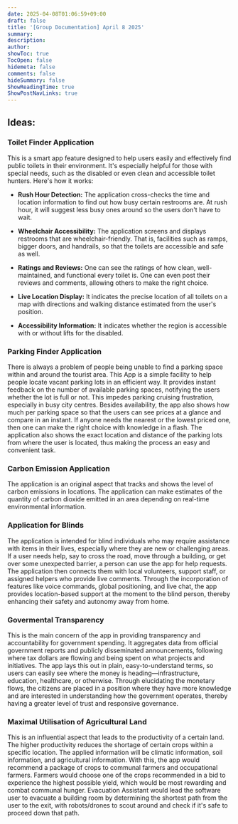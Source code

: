 ```yaml
---
date: 2025-04-08T01:06:59+09:00
draft: false
title: '[Group Documentation] April 8 2025'
summary: 
description:
author:
showToc: true
TocOpen: false
hidemeta: false
comments: false
hideSummary: false
ShowReadingTime: true
ShowPostNavLinks: true
---
```


## Ideas:   
### Toilet Finder Application   
This is a smart app feature designed to help users easily and effectively find public toilets in their environment. It's especially helpful for those with special needs, such as the disabled or even clean and accessible toilet hunters. Here's how it works:   

* **Rush Hour Detection:**  The application cross-checks the time and location information to find out how busy certain restrooms are. At rush hour, it will suggest less busy ones around so the users don't have to wait.      

* **Wheelchair Accessibility:** The application screens and displays restrooms that are wheelchair-friendly. That is, facilities such as ramps, bigger doors, and handrails, so that the toilets are accessible and safe as well.
 

* **Ratings and Reviews:** One can see the ratings of how clean, well-maintained, and functional every toilet is. One can even post their reviews and comments, allowing others to make the right choice.


* **Live Location Display:**  It indicates the precise location of all toilets on a map with directions and walking distance estimated from the user's position.   

* **Accessibility Information:**  It indicates whether the region is accessible with or without lifts for the disabled.


### Parking Finder Application   
There is always a problem of people being unable to find a parking space within and around the tourist area.
This App is a simple facility to help people locate vacant parking lots in an efficient way. It provides instant feedback on the number of available parking spaces, notifying the users whether the lot is full or not. This impedes parking cruising frustration, especially in busy city centres. Besides availability, the app also shows how much per parking space so that the users can see prices at a glance and compare in an instant. If anyone needs the nearest or the lowest priced one, then one can make the right choice with knowledge in a flash. The application also shows the exact location and distance of the parking lots from where the user is located, thus making the process an easy and convenient task.

 
### Carbon Emission Application    
The application is an original aspect that tracks and shows the level of carbon emissions in locations. The application can make estimates of the quantity of carbon dioxide emitted in an area depending on real-time environmental information.


### Application for Blinds   
The application is intended for blind individuals who may require assistance with items in their lives, especially where they are new or challenging areas. If a user needs help, say to cross the road, move through a building, or get over some unexpected barrier, a person can use the app for help requests. The application then connects them with local volunteers, support staff, or assigned helpers who provide live comments. Through the incorporation of features like voice commands, global positioning, and live chat, the app provides location-based support at the moment to the blind person, thereby enhancing their safety and autonomy away from home.


### Govermental Transparency   
This is the main concern of the app in providing transparency and accountability for government spending. It aggregates data from official government reports and publicly disseminated announcements, following where tax dollars are flowing and being spent on what projects and initiatives. The app lays this out in plain, easy-to-understand terms, so users can easily see where the money is heading—infrastructure, education, healthcare, or otherwise. Through elucidating the monetary flows, the citizens are placed in a position where they have more knowledge and are interested in understanding how the government operates, thereby having a greater level of trust and responsive governance.   

### Maximal Utilisation of Agricultural Land   
This is an influential aspect that leads to the productivity of a certain land. The higher productivity reduces the shortage of certain crops within a specific location. The applied information will be climatic information, soil information, and agricultural information. With this, the app would recommend a package of crops to communal farmers and occupational farmers. Farmers would choose one of the crops recommended in a bid to experience the highest possible yield, which would be most rewarding and combat communal hunger. Evacuation Assistant would lead the software user to evacuate a building room by determining the shortest path from the user to the exit, with robots/drones to scout around and check if it's safe to proceed down that path.

















